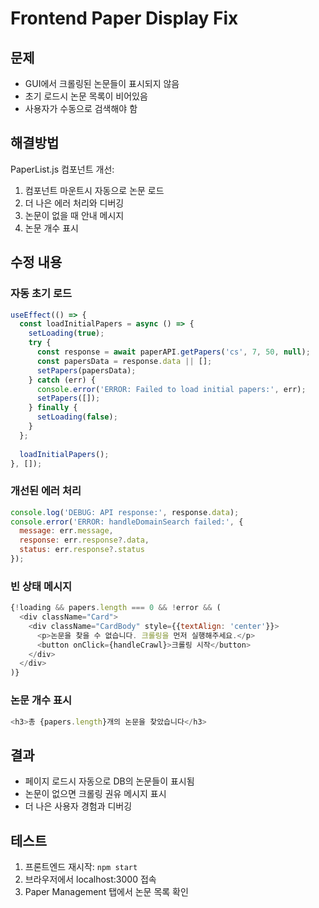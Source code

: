 # Frontend Paper Display Fix

## 문제
- GUI에서 크롤링된 논문들이 표시되지 않음
- 초기 로드시 논문 목록이 비어있음
- 사용자가 수동으로 검색해야 함

## 해결방법
PaperList.js 컴포넌트 개선:
1. 컴포넌트 마운트시 자동으로 논문 로드
2. 더 나은 에러 처리와 디버깅
3. 논문이 없을 때 안내 메시지
4. 논문 개수 표시

## 수정 내용

### 자동 초기 로드
```javascript
useEffect(() => {
  const loadInitialPapers = async () => {
    setLoading(true);
    try {
      const response = await paperAPI.getPapers('cs', 7, 50, null);
      const papersData = response.data || [];
      setPapers(papersData);
    } catch (err) {
      console.error('ERROR: Failed to load initial papers:', err);
      setPapers([]);
    } finally {
      setLoading(false);
    }
  };
  
  loadInitialPapers();
}, []);
```

### 개선된 에러 처리
```javascript
console.log('DEBUG: API response:', response.data);
console.error('ERROR: handleDomainSearch failed:', {
  message: err.message,
  response: err.response?.data,
  status: err.response?.status
});
```

### 빈 상태 메시지
```javascript
{!loading && papers.length === 0 && !error && (
  <div className="Card">
    <div className="CardBody" style={{textAlign: 'center'}}>
      <p>논문을 찾을 수 없습니다. 크롤링을 먼저 실행해주세요.</p>
      <button onClick={handleCrawl}>크롤링 시작</button>
    </div>
  </div>
)}
```

### 논문 개수 표시
```javascript
<h3>총 {papers.length}개의 논문을 찾았습니다</h3>
```

## 결과
- 페이지 로드시 자동으로 DB의 논문들이 표시됨
- 논문이 없으면 크롤링 권유 메시지 표시
- 더 나은 사용자 경험과 디버깅

## 테스트
1. 프론트엔드 재시작: `npm start`
2. 브라우저에서 localhost:3000 접속
3. Paper Management 탭에서 논문 목록 확인
